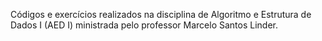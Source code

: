 Códigos e exercícios realizados na disciplina de Algoritmo e Estrutura de Dados I (AED I) ministrada pelo professor Marcelo Santos Linder.
